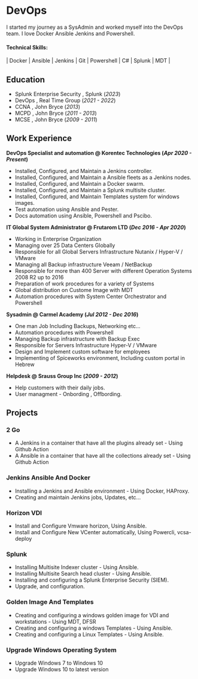 # DevOps
I started my journey as a SysAdmin and worked myself into the DevOps team. 
I love Docker Ansible Jenkins and Powershell.

#### Technical Skills: 
| Docker | Ansible | Jenkins | Git | Powershell | C# | Splunk | MDT |

## Education
- Splunk Enterprise Security , Splunk (_2023_)
- DevOps , Real Time Group (_2021 - 2022_)
- CCNA , John Bryce (_2013_)								       		
- MCPD , John Bryce (_2011 - 2013_)	 			        		
- MCSE , John Bryce (_2009 - 2011_)

## Work Experience
**DevOps Specialist and automation @ Korentec Technologies (_Apr 2020 - Present_)**
- Installed, Configured, and Maintain a Jenkins controller.
- Installed, Configured, and Maintain a Ansible fleets as a Jenkins nodes.
- Installed, Configured, and Maintain a Docker swarm.
- Installed, Configured, and Maintain a Splunk multisite cluster.
- Installed, Configured, and Maintain Templates system for windows images.
- Test automation using Ansible and Pester.
- Docs automation using Ansible, Powershell and Pscibo.

**IT Global System Administrator @ Frutarom LTD (_Dec 2016 -  Apr 2020_)**
- Working in Enterprise Organization 
- Managing over 25 Data Centers Globally
- Responsible for all Global Servers Infrastructure Nutanix / Hyper-V / VMware 
- Managing all Backup infrastructure Veeam / NetBackup
- Responsible for more than 400 Server with different Operation Systems 2008 R2 up to 2016
- Preparation of work procedures for a variety of Systems 
- Global distribution on Custome Image with MDT
- Automation procedures with System Center Orchestrator and Powershell

**Sysadmin @ Carmel Academy (_Jul 2012 -  Dec 2016_)**
- One man Job Including Backups, Networking etc...
- Automation procedures with Powershell
- Managing Backup infrastructure with Backup Exec
- Responsible for Servers Infrastructure Hyper-V / VMware
- Design and Implement custom software for employees
- Implementing of Spiceworks environment, Including custom portal in Hebrew
  
**Helpdesk @ Srauss Group Inc (_2009 - 2012_)**
- Help customers with their daily jobs.
- User managment - Onbording , Offbording.

## Projects

### 2 Go
- A Jenkins in a container that have all the plugins already set - Using Github Action
- A Ansible in a container that have all the collections already set - Using Github Action
 
### Jenkins Ansible And Docker
- Installing a Jenkins and Ansible environment - Using Docker, HAProxy.
- Creating and maintain Jenkins jobs, Updates, etc... 

### Horizon VDI
- Install and Configure Vmware horizon, Using Ansible.
- Install and Configure New VCenter automatically, Using Powercli, vcsa-deploy

### Splunk
- Installing Multisite Indexer cluster -  Using Ansible.
- Installing Multisite Search head cluster - Using Ansible.
- Installing and configuring a Splunk Enterprise Security (SIEM).
- Upgrade, and configuration.

### Golden Image And Templates
- Creating and configuring a windows golden image for VDI and workstations - Using MDT, DFSR
- Creating and configuring a windows Templates -  Using Ansible.
- Creating and configuring a Linux Templates -  Using Ansible.


### Upgrade Windows Operating System
 - Upgrade Windows 7 to Windows 10
 - Upgrade Windows 10 to latest version

